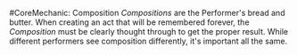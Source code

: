 #CoreMechanic: Composition 
*Compositions* are the Performer's bread and butter.  When creating an act that will be remembered forever, the *Composition* must be clearly thought through to get the proper result. While different performers see composition differently, it's important all the same. 